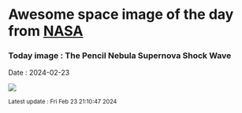 
# Awesome space image of the day from [NASA](https://api.nasa.gov/)

### Today image : The Pencil Nebula Supernova Shock Wave
Date : 2024-02-23

![](https://apod.nasa.gov/apod/image/2402/NGC2736_Helge_Buesing1024.jpg)

<small>Latest update : Fri Feb 23 21:10:47 2024</small>
        